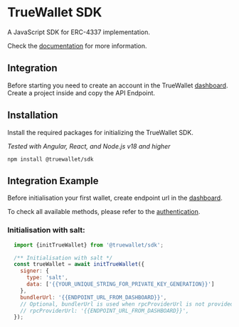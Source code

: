 # TrueWallet SDK
A JavaScript SDK for ERC-4337 implementation.

Check the [documentation](https://docs.true-wallet.io/) for more information.

## Integration
Before starting you need to create an account in the TrueWallet [dashboard](https://dashboard.true-wallet.io). Create a project inside and copy the API Endpoint.

## Installation
Install the required packages for initializing the TrueWallet SDK.

*Tested with Angular, React, and Node.js v18 and higher*
```shell
npm install @truewallet/sdk
```

## Integration Example
Before initialisation your first wallet, create endpoint url in the [dashboard](https://dashboard.true-wallet.io).

To check all available methods, please refer to the [authentication](/sdk/authentication).


### Initialisation with salt:
```javascript
  import {initTrueWallet} from '@truewallet/sdk';

  /** Initialisation with salt */
  const trueWallet = await initTrueWallet({
    signer: {
      type: 'salt',
      data: ['{{YOUR_UNIQUE_STRING_FOR_PRIVATE_KEY_GENERATION}}']
    },
    bundlerUrl: '{{ENDPOINT_URL_FROM_DASHBOARD}}',
    // Optional, bundlerUrl is used when rpcProviderUrl is not provided
    // rpcProviderUrl: '{{ENDPOINT_URL_FROM_DASHBOARD}}',
  });
```
